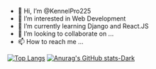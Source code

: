 - 👋 Hi, I’m @KennelPro225
- 👀 I’m interested in Web Development
- 🌱 I’m currently learning Django and React.JS
- 💞️ I’m looking to collaborate on ...
- 📫 How to reach me ...

[![Top Langs](https://github-readme-stats.vercel.app/api/top-langs/?username=kennelpro225&layout=compact)](https://github.com/kennelpro225/github-readme-stats)
[![Anurag's GitHub stats-Dark](https://github-readme-stats.vercel.app/api?username=KennelPro225&show_icons=true&theme=dark#gh-dark-mode-only)](https://github.com/KennelPro225/github-readme-stats#gh-dark-mode-only)
<!-- [![Anurag's GitHub stats-Light](https://github-readme-stats.vercel.app/api?username=KennelPro225&show_icons=true&theme=default#gh-light-mode-only)](https://github.com/KennelPro225/github-readme-stats#gh-light-mode-only) -->
<!---
KennelPro225/KennelPro225 is a ✨ special ✨ repository because its `README.md` (this file) appears on your GitHub profile.
You can click the Preview link to take a look at your changes.
--->
